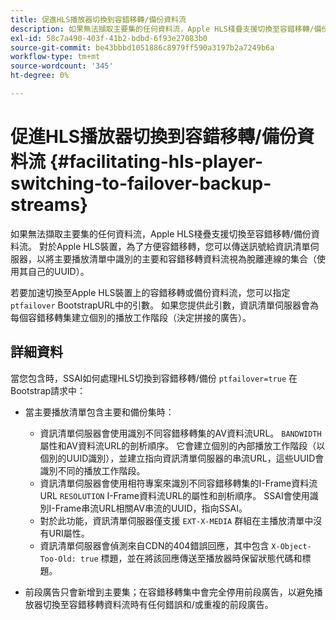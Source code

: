```yaml
---
title: 促進HLS播放器切換到容錯移轉/備份資料流
description: 如果無法擷取主要集的任何資料流，Apple HLS棧疊支援切換至容錯移轉/備份資料流。 對於Apple HLS裝置，為了方便容錯移轉，您可以傳送訊號給資訊清單伺服器，以將主要播放清單中識別的主要和容錯移轉資料流視為脫離連線的集合（使用其自己的UUID）。
exl-id: 58c7a490-403f-41b2-bdbd-6f93e27083b0
source-git-commit: be43bbbd1051886c8979ff590a3197b2a7249b6a
workflow-type: tm+mt
source-wordcount: '345'
ht-degree: 0%

---
```


# 促進HLS播放器切換到容錯移轉/備份資料流 {#facilitating-hls-player-switching-to-failover-backup-streams}

如果無法擷取主要集的任何資料流，Apple HLS棧疊支援切換至容錯移轉/備份資料流。 對於Apple HLS裝置，為了方便容錯移轉，您可以傳送訊號給資訊清單伺服器，以將主要播放清單中識別的主要和容錯移轉資料流視為脫離連線的集合（使用其自己的UUID）。

若要加速切換至Apple HLS裝置上的容錯移轉或備份資料流，您可以指定 `ptfailover` BootstrapURL中的引數。 如果您提供此引數，資訊清單伺服器會為每個容錯移轉集建立個別的播放工作階段（決定拼接的廣告）。

## 詳細資料

當您包含時，SSAI如何處理HLS切換到容錯移轉/備份 `ptfailover=true` 在Bootstrap請求中：

* 當主要播放清單包含主要和備份集時：

   * 資訊清單伺服器會使用識別不同容錯移轉集的AV資料流URL。 `BANDWIDTH` 屬性和AV資料流URL的剖析順序。 它會建立個別的內部播放工作階段（以個別的UUID識別），並建立指向資訊清單伺服器的串流URL，這些UUID會識別不同的播放工作階段。
   * 資訊清單伺服器會使用相符專案來識別不同容錯移轉集的I-Frame資料流URL `RESOLUTION` I-Frame資料流URL的屬性和剖析順序。 SSAI會使用識別I-Frame串流URL相關AV串流的UUID，指向SSAI。
   * 對於此功能，資訊清單伺服器僅支援 `EXT-X-MEDIA` 群組在主播放清單中沒有URI屬性。
   * 資訊清單伺服器會偵測來自CDN的404錯誤回應，其中包含 `X-Object-Too-Old: true` 標題，並在將該回應傳送至播放器時保留狀態代碼和標題。

* 前段廣告只會新增到主要集；在容錯移轉集中會完全停用前段廣告，以避免播放器切換至容錯移轉資料流時有任何錯誤和/或重複的前段廣告。
